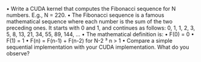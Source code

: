 • Write a CUDA kernel that computes the Fibonacci sequence for N numbers. E.g., N = 220.
• The Fibonacci sequence is a famous mathematical sequence where each number is the sum of
the two preceding ones. It starts with 0 and 1, and continues as follows: 0, 1, 1, 2, 3, 5, 8, 13, 21,
34, 55, 89, 144, ...
• The mathematical definition is:
• F(0) = 0
• F(1) = 1
• F(n) = F(n-1) + F(n-2) for N-2 ³ n > 1
• Compare a simple sequential implementation with your CUDA implementation. What do you
observe?